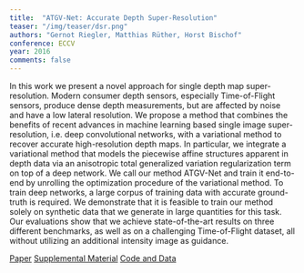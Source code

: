 ```yaml
---
title:  "ATGV-Net: Accurate Depth Super-Resolution"
teaser: "/img/teaser/dsr.png"
authors: "Gernot Riegler, Matthias Rüther, Horst Bischof"
conference: ECCV
year: 2016
comments: false
---
```


In this work we present a novel approach for single depth map super-resolution.
Modern consumer depth sensors, especially Time-of-Flight sensors, produce dense depth measurements, but are affected by noise and have a low lateral resolution.
We propose a method that combines the benefits of recent advances in machine learning based single image super-resolution, i.e. deep convolutional networks, with a variational method to recover accurate high-resolution depth maps.
In particular, we integrate a variational method that models the piecewise affine structures apparent in depth data via an anisotropic total generalized variation regularization term on top of a deep network.
We call our method ATGV-Net and train it end-to-end by unrolling the optimization procedure of the variational method.
To train deep networks, a large corpus of training data with accurate ground-truth is required.
We demonstrate that it is feasible to train our method solely on synthetic data that we generate in large quantities for this task.
Our evaluations show that we achieve state-of-the-art results on three different benchmarks, as well as on a challenging Time-of-Flight dataset, all without utilizing an additional intensity image as guidance.

[Paper](/papers/dsr.pdf)
[Supplemental Material](http://rvlab.icg.tugraz.at/documents/riegler/eccv16_supp.pdf)
[Code and Data](https://github.com/griegler/primal-dual-networks)
